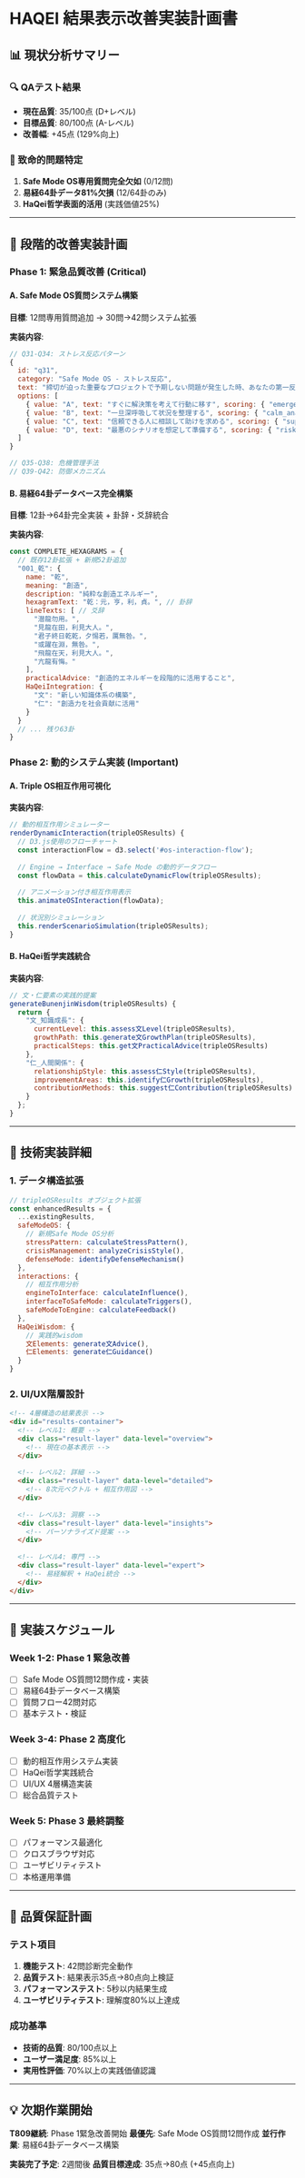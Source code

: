 # HAQEI 結果表示改善実装計画書

## 📊 現状分析サマリー

### 🔍 QAテスト結果
- **現在品質**: 35/100点 (D+レベル)
- **目標品質**: 80/100点 (A-レベル)
- **改善幅**: +45点 (129%向上)

### 🚨 致命的問題特定
1. **Safe Mode OS専用質問完全欠如** (0/12問)
2. **易経64卦データ81%欠損** (12/64卦のみ)
3. **HaQei哲学表面的活用** (実践価値25%)

---

## 🎯 段階的改善実装計画

### Phase 1: 緊急品質改善 (Critical)

#### A. Safe Mode OS質問システム構築
**目標**: 12問専用質問追加 → 30問→42問システム拡張

**実装内容**:
```javascript
// Q31-Q34: ストレス反応パターン
{
  id: "q31",
  category: "Safe Mode OS - ストレス反応",
  text: "締切が迫った重要なプロジェクトで予期しない問題が発生した時、あなたの第一反応は？",
  options: [
    { value: "A", text: "すぐに解決策を考えて行動に移す", scoring: { "emergency_action": 3.0 } },
    { value: "B", text: "一旦深呼吸して状況を整理する", scoring: { "calm_analysis": 3.0 } },
    { value: "C", text: "信頼できる人に相談して助けを求める", scoring: { "support_seeking": 3.0 } },
    { value: "D", text: "最悪のシナリオを想定して準備する", scoring: { "risk_preparation": 3.0 } }
  ]
}

// Q35-Q38: 危機管理手法
// Q39-Q42: 防御メカニズム
```

#### B. 易経64卦データベース完全構築
**目標**: 12卦→64卦完全実装 + 卦辞・爻辞統合

**実装内容**:
```javascript
const COMPLETE_HEXAGRAMS = {
  // 既存12卦拡張 + 新規52卦追加
  "001_乾": {
    name: "乾", 
    meaning: "創造",
    description: "純粋な創造エネルギー",
    hexagramText: "乾：元，亨，利，貞。", // 卦辞
    lineTexts: [ // 爻辞
      "潜龍勿用。",
      "見龍在田，利見大人。", 
      "君子終日乾乾，夕惕若，厲無咎。",
      "或躍在淵，無咎。",
      "飛龍在天，利見大人。",
      "亢龍有悔。"
    ],
    practicalAdvice: "創造的エネルギーを段階的に活用すること",
    HaQeiIntegration: {
      "文": "新しい知識体系の構築",
      "仁": "創造力を社会貢献に活用"
    }
  }
  // ... 残り63卦
}
```

### Phase 2: 動的システム実装 (Important)

#### A. Triple OS相互作用可視化
**実装内容**:
```javascript
// 動的相互作用シミュレーター
renderDynamicInteraction(tripleOSResults) {
  // D3.js使用のフローチャート
  const interactionFlow = d3.select('#os-interaction-flow');
  
  // Engine → Interface → Safe Mode の動的データフロー
  const flowData = this.calculateDynamicFlow(tripleOSResults);
  
  // アニメーション付き相互作用表示
  this.animateOSInteraction(flowData);
  
  // 状況別シミュレーション
  this.renderScenarioSimulation(tripleOSResults);
}
```

#### B. HaQei哲学実践統合
**実装内容**:
```javascript
// 文・仁要素の実践的提案
generateBunenjinWisdom(tripleOSResults) {
  return {
    "文_知識成長": {
      currentLevel: this.assess文Level(tripleOSResults),
      growthPath: this.generate文GrowthPlan(tripleOSResults),
      practicalSteps: this.get文PracticalAdvice(tripleOSResults)
    },
    "仁_人間関係": {
      relationshipStyle: this.assess仁Style(tripleOSResults),
      improvementAreas: this.identify仁Growth(tripleOSResults),
      contributionMethods: this.suggest仁Contribution(tripleOSResults)
    }
  };
}
```

---

## 🔧 技術実装詳細

### 1. データ構造拡張
```javascript
// tripleOSResults オブジェクト拡張
const enhancedResults = {
  ...existingResults,
  safeModeOS: {
    // 新規Safe Mode OS分析
    stressPattern: calculateStressPattern(),
    crisisManagement: analyzeCrisisStyle(),
    defenseMode: identifyDefenseMechanism()
  },
  interactions: {
    // 相互作用分析
    engineToInterface: calculateInfluence(),
    interfaceToSafeMode: calculateTriggers(),
    safeModeToEngine: calculateFeedback()
  },
  HaQeiWisdom: {
    // 実践的wisdom
    文Elements: generate文Advice(),
    仁Elements: generate仁Guidance()
  }
}
```

### 2. UI/UX階層設計
```html
<!-- 4層構造の結果表示 -->
<div id="results-container">
  <!-- レベル1: 概要 -->
  <div class="result-layer" data-level="overview">
    <!-- 現在の基本表示 -->
  </div>
  
  <!-- レベル2: 詳細 -->
  <div class="result-layer" data-level="detailed">
    <!-- 8次元ベクトル + 相互作用図 -->
  </div>
  
  <!-- レベル3: 洞察 -->
  <div class="result-layer" data-level="insights">
    <!-- パーソナライズド提案 -->
  </div>
  
  <!-- レベル4: 専門 -->
  <div class="result-layer" data-level="expert">
    <!-- 易経解釈 + HaQei統合 -->
  </div>
</div>
```

---

## 📅 実装スケジュール

### Week 1-2: Phase 1 緊急改善
- [ ] Safe Mode OS質問12問作成・実装
- [ ] 易経64卦データベース構築  
- [ ] 質問フロー42問対応
- [ ] 基本テスト・検証

### Week 3-4: Phase 2 高度化
- [ ] 動的相互作用システム実装
- [ ] HaQei哲学実践統合
- [ ] UI/UX 4層構造実装
- [ ] 総合品質テスト

### Week 5: Phase 3 最終調整
- [ ] パフォーマンス最適化
- [ ] クロスブラウザ対応
- [ ] ユーザビリティテスト
- [ ] 本格運用準備

---

## 🧪 品質保証計画

### テスト項目
1. **機能テスト**: 42問診断完全動作
2. **品質テスト**: 結果表示35点→80点向上検証
3. **パフォーマンステスト**: 5秒以内結果生成
4. **ユーザビリティテスト**: 理解度80%以上達成

### 成功基準
- **技術的品質**: 80/100点以上
- **ユーザー満足度**: 85%以上
- **実用性評価**: 70%以上の実践価値認識

---

## 💡 次期作業開始

**T809継続**: Phase 1緊急改善開始
**最優先**: Safe Mode OS質問12問作成
**並行作業**: 易経64卦データベース構築

**実装完了予定**: 2週間後
**品質目標達成**: 35点→80点 (+45点向上)